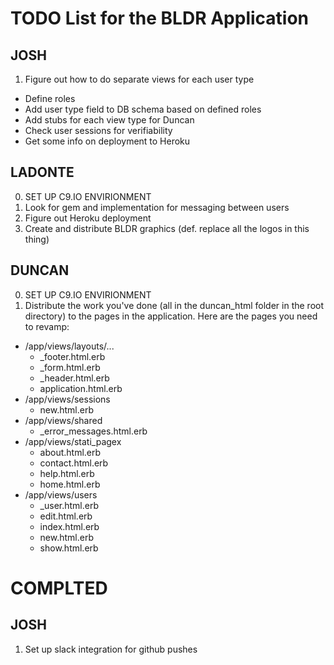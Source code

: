 # TODO List for the BLDR Application

## JOSH
1. Figure out how to do separate views for each user type
  * Define roles
  * Add user type field to DB schema based on defined roles
  * Add stubs for each view type for Duncan
  * Check user sessions for verifiability
  * Get some info on deployment to Heroku


## LADONTE
0. SET UP C9.IO ENVIRIONMENT
1. Look for gem and implementation for messaging between users
2. Figure out Heroku deployment
3. Create and distribute BLDR graphics (def. replace all the logos in this thing)


## DUNCAN
0. SET UP C9.IO ENVIRIONMENT
1. Distribute the work you've done (all in the duncan_html folder in the root directory) to the pages in the application. Here are the pages you need to revamp:  
  * /app/views/layouts/...
    * _footer.html.erb
    * _form.html.erb
    * _header.html.erb
    * application.html.erb
  * /app/views/sessions
    * new.html.erb
  * /app/views/shared
    * _error_messages.html.erb
  * /app/views/stati_pagex
    * about.html.erb
    * contact.html.erb
    * help.html.erb
    * home.html.erb
  * /app/views/users
    * _user.html.erb
    * edit.html.erb
    * index.html.erb
    * new.html.erb
    * show.html.erb

# COMPLTED
## JOSH
1. Set up slack integration for github pushes